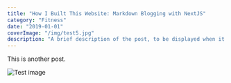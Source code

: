 ```yaml
---
title: "How I Built This Website: Markdown Blogging with NextJS"
category: "Fitness"
date: "2019-01-01"
coverImage: "/img/test5.jpg"
description: "A brief description of the post, to be displayed when it is previewed. Shouldn't be more than a couple of sentences."
---
```


This is another post.

![Test image](/img/test_img.png)
